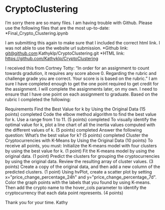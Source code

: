 # CryptoClustering

I’m sorry there are so many files. I am having trouble with Github.
Please use the following files that are the most up-to-date:
*Final_Crypto_Clustering.ipynb 

I am submitting this again to make sure that I included the correct html link. I was not able to use the website url submission.
*Github link:  git@github.com:Kathyklp/CryptoClustering.git
*HTML link:   https://github.com/Kathyklp/CryptoClustering
 
I received this from Cortney Totty: “In order for an assignment to count towards gradution, it requires any score above 0. Regarding the rubric and challenge grade you are correct. Your score is is based on the rubric.” I am sure I have completed enough to get the one point required to get credit for the assignment. 
I will complete the assignments later, on my own. I need to ensure that I have one point on each assignment to graduate. Based on the rubric I completed the following:

Requirements
Find the Best Value for k by Using the Original Data (15 points)  completed
Code the elbow method algorithm to find the best value for k. Use a range from 1 to 11. (5 points) completed
To visually identify the optimal value for k, plot a line chart of all the inertia values computed with the different values of k. (5 points)  completed
Answer the following question: What’s the best value for k? (5 points)  completed
Cluster the Cryptocurrencies with K-Means by Using the Original Data (10 points)
To receive all points, you must:
Initialize the K-means model with four clusters by using the best value for k. (1 point)
Fit the K-means model by using the original data. (1 point)
Predict the clusters for grouping the cryptocurrencies by using the original data. Review the resulting array of cluster values. (3 points)
Create a copy of the original data, and then add a new column of the predicted clusters. (1 point)
Using hvPlot, create a scatter plot by setting x="price_change_percentage_24h" and y="price_change_percentage_7d". Color the graph points with the labels that you found by using K-means. Then add the crypto name to the hover_cols parameter to identify the cryptocurrency that each data point represents. (4 points)

Thank you for your time. Kathy

